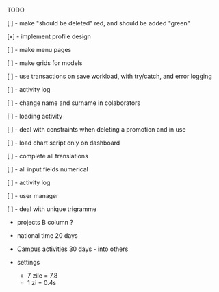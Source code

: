 TODO

[ ] - make "should be deleted" red, and should be added "green"

[x] - implement profile design

[ ] - make menu pages

[ ] - make grids for models

[ ] - use transactions on save workload, with try/catch, and error logging

[ ] - activity log

[ ] - change name and surname in colaborators

[ ] - loading activity

[ ] - deal with constraints when deleting a promotion and in use 

[ ] - load chart script only on dashboard

[ ] - complete all translations

[ ] - all input fields numerical

[ ] - activity log

[ ] - user manager

[ ] - deal with unique trigramme

- projects B column ?

- national time 20 days
- Campus activities 30 days - into  others

- settings
    - 7 zile = 7.8
    - 1 zi = 0.4s
    
